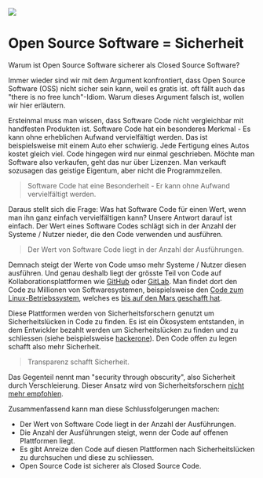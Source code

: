 ![](https://assets-global.website-files.com/5debb9b4f88fbc3f702d579e/5e08f5a0ad6badbed8b60617_a1bfa4bb08384e1aa414cada9a6d5e0b.jpeg)

# Open Source Software = Sicherheit

Warum ist Open Source Software sicherer als Closed Source Software?

Immer wieder sind wir mit dem Argument konfrontiert, dass Open Source Software (OSS) nicht sicher sein kann, weil es gratis ist. oft fällt auch das "there is no free lunch"-Idiom. Warum dieses Argument falsch ist, wollen wir hier erläutern.

Ersteinmal muss man wissen, dass Software Code nicht vergleichbar mit handfesten Produkten ist. Software Code hat ein besonderes Merkmal - Es kann ohne erheblichen Aufwand vervielfältigt werden. Das ist beispielsweise mit einem Auto eher schwierig. Jede Fertigung eines Autos kostet gleich viel. Code hingegen wird nur einmal geschrieben. Möchte man Software also verkaufen, geht das nur über Lizenzen. Man verkauft sozusagen das geistige Eigentum, aber nicht die Programmzeilen.

> Software Code hat eine Besonderheit - Er kann ohne Aufwand vervielfältigt werden.

Daraus stellt sich die Frage: Was hat Software Code für einen Wert, wenn man ihn ganz einfach vervielfältigen kann? Unsere Antwort darauf ist einfach. Der Wert eines Software Codes schlägt sich in der Anzahl der Systeme / Nutzer nieder, die den Code verwenden und ausführen.

> Der Wert von Software Code liegt in der Anzahl der Ausführungen.

Demnach steigt der Werte von Code umso mehr Systeme / Nutzer diesen ausführen. Und genau deshalb liegt der grösste Teil von Code auf Kollaborationsplattformen wie [GitHub](https://github.com/) oder [GitLab](https://gitlab.com/). Man findet dort den Code zu Millionen von Softwaresystemen, beispielsweise den [Code zum Linux-Betriebssystem](https://github.com/torvalds/linux), welches es [bis auf den Mars geschafft hat](https://www.theverge.com/2021/2/19/22291324/linux-perseverance-mars-curiosity-ingenuity).

Diese Plattformen werden von Sicherheitsforschern genutzt um Sicherheitslücken in Code zu finden. Es ist ein Ökosystem entstanden, in dem Entwickler bezahlt werden um Sicherheitslücken zu finden und zu schliessen (siehe beispielsweise [hackerone](https://www.hackerone.com/)). Den Code offen zu legen schafft also mehr Sicherheit.

> Transparenz schafft Sicherheit.

Das Gegenteil nennt man "security through obscurity", also Sicherheit durch Verschleierung. Dieser Ansatz wird von Sicherheitsforschern [nicht mehr empfohlen](https://en.wikipedia.org/wiki/Security_through_obscurity#Criticism).

Zusammenfassend kann man diese Schlussfolgerungen machen:

* Der Wert von Software Code liegt in der Anzahl der Ausführungen.
* Die Anzahl der Ausführungen steigt, wenn der Code auf offenen Plattformen liegt.
* Es gibt Anreize den Code auf diesen Plattformen nach Sicherheitslücken zu durchsuchen und diese zu schliessen.
* Open Source Code ist sicherer als Closed Source Code.